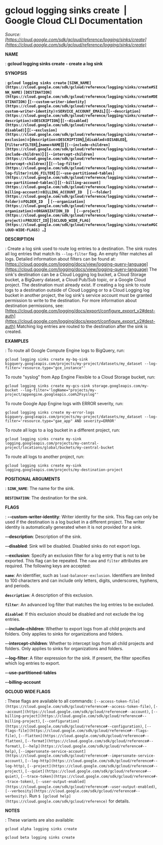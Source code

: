 # gcloud logging sinks create  |  Google Cloud CLI Documentation

*Source: [https://cloud.google.com/sdk/gcloud/reference/logging/sinks/create](https://cloud.google.com/sdk/gcloud/reference/logging/sinks/create)*

**NAME**

: **gcloud logging sinks create - create a log sink**

**SYNOPSIS**

: **`gcloud logging sinks create` `[SINK_NAME](https://cloud.google.com/sdk/gcloud/reference/logging/sinks/create#SINK_NAME)` `[DESTINATION](https://cloud.google.com/sdk/gcloud/reference/logging/sinks/create#DESTINATION)` [`[--custom-writer-identity](https://cloud.google.com/sdk/gcloud/reference/logging/sinks/create#--custom-writer-identity)`=`SERVICE_ACCOUNT_EMAIL`] [`[--description](https://cloud.google.com/sdk/gcloud/reference/logging/sinks/create#--description)`=`DESCRIPTION`] [`[--disabled](https://cloud.google.com/sdk/gcloud/reference/logging/sinks/create#--disabled)`] [`[--exclusion](https://cloud.google.com/sdk/gcloud/reference/logging/sinks/create#--exclusion)`=[`description`=`DESCRIPTION`],[`disabled`=`DISABLED`],[`filter`=`FILTER`],[`name`=`NAME`]] [`[--include-children](https://cloud.google.com/sdk/gcloud/reference/logging/sinks/create#--include-children)`] [`[--intercept-children](https://cloud.google.com/sdk/gcloud/reference/logging/sinks/create#--intercept-children)`] [`[--log-filter](https://cloud.google.com/sdk/gcloud/reference/logging/sinks/create#--log-filter)`=`LOG_FILTER`] [`[--use-partitioned-tables](https://cloud.google.com/sdk/gcloud/reference/logging/sinks/create#--use-partitioned-tables)`] [`[--billing-account](https://cloud.google.com/sdk/gcloud/reference/logging/sinks/create#--billing-account)`=`BILLING_ACCOUNT_ID`     | `[--folder](https://cloud.google.com/sdk/gcloud/reference/logging/sinks/create#--folder)`=`FOLDER_ID`     | `[--organization](https://cloud.google.com/sdk/gcloud/reference/logging/sinks/create#--organization)`=`ORGANIZATION_ID`     | `[--project](https://cloud.google.com/sdk/gcloud/reference/logging/sinks/create#--project)`=`PROJECT_ID`] [`[GCLOUD_WIDE_FLAG](https://cloud.google.com/sdk/gcloud/reference/logging/sinks/create#GCLOUD-WIDE-FLAGS) …`]**

**DESCRIPTION**

: Create a log sink used to route log entries to a destination. The sink routes
all log entries that match its `--log-filter` flag.
An empty filter matches all logs.
Detailed information about filters can be found at: [https://cloud.google.com/logging/docs/view/logging-query-language](https://cloud.google.com/logging/docs/view/logging-query-language)
The sink's destination can be a Cloud Logging log bucket, a Cloud Storage
bucket, a BigQuery dataset, a Cloud Pub/Sub topic, or a Google Cloud project.
The destination must already exist.
If creating a log sink to route logs to a destination outside of Cloud Logging
or to a Cloud Logging log bucket in another project, the log sink's service
account must be granted permission to write to the destination.
For more information about destination permissions, see: [https://cloud.google.com/logging/docs/export/configure_export_v2#dest-auth](https://cloud.google.com/logging/docs/export/configure_export_v2#dest-auth)
Matching log entries are routed to the destination after the sink is created.

**EXAMPLES**

: To route all Google Compute Engine logs to BigQuery, run:

```
gcloud logging sinks create my-bq-sink bigquery.googleapis.com/projects/my-project/datasets/my_dataset --log-filter='resource.type="gce_instance"'
```

To route "syslog" from App Engine Flexible to a Cloud Storage bucket, run:

```
gcloud logging sinks create my-gcs-sink storage.googleapis.com/my-bucket --log-filter='logName="projects/my-project/appengine.googleapis.com%2Fsyslog"'
```

To route Google App Engine logs with ERROR severity, run:

```
gcloud logging sinks create my-error-logs bigquery.googleapis.com/projects/my-project/datasets/my_dataset --log-filter='resource.type="gae_app" AND severity=ERROR'
```

To route all logs to a log bucket in a different project, run:

```
gcloud logging sinks create my-sink logging.googleapis.com/projects/my-central-project/locations/global/buckets/my-central-bucket
```

To route all logs to another project, run:

```
gcloud logging sinks create my-sink logging.googleapis.com/projects/my-destination-project
```

**POSITIONAL ARGUMENTS**

: **`SINK_NAME`**:
The name for the sink.

**`DESTINATION`**:
The destination for the sink.

**FLAGS**

: **--custom-writer-identity**:
Writer identity for the sink. This flag can only be used if the destination is a
log bucket in a different project. The writer identity is automatically
generated when it is not provided for a sink.

**--description**:
Description of the sink.

**--disabled**:
Sink will be disabled. Disabled sinks do not export logs.

**--exclusion**:
Specify an exclusion filter for a log entry that is not to be exported. This
flag can be repeated.
The ``name`` and
``filter`` attributes are required. The
following keys are accepted:

**`name`**:
An identifier, such as
``load-balancer-exclusion``. Identifiers are
limited to 100 characters and can include only letters, digits, underscores,
hyphens, and periods.

**`description`**:
A description of this exclusion.

**`filter`**:
An advanced log filter that matches the log entries to be excluded.

**`disabled`**:
If this exclusion should be disabled and not exclude the log entries.

**--include-children**:
Whether to export logs from all child projects and folders. Only applies to
sinks for organizations and folders.

**--intercept-children**:
Whether to intercept logs from all child projects and folders. Only applies to
sinks for organizations and folders.

**--log-filter**:
A filter expression for the sink. If present, the filter specifies which log
entries to export.

**--use-partitioned-tables**

**--billing-account**

**GCLOUD WIDE FLAGS**

: These flags are available to all commands: `[--access-token-file](https://cloud.google.com/sdk/gcloud/reference#--access-token-file)`,
`[--account](https://cloud.google.com/sdk/gcloud/reference#--account)`, `[--billing-project](https://cloud.google.com/sdk/gcloud/reference#--billing-project)`,
`[--configuration](https://cloud.google.com/sdk/gcloud/reference#--configuration)`,
`[--flags-file](https://cloud.google.com/sdk/gcloud/reference#--flags-file)`,
`[--flatten](https://cloud.google.com/sdk/gcloud/reference#--flatten)`, `[--format](https://cloud.google.com/sdk/gcloud/reference#--format)`, `[--help](https://cloud.google.com/sdk/gcloud/reference#--help)`, `[--impersonate-service-account](https://cloud.google.com/sdk/gcloud/reference#--impersonate-service-account)`,
`[--log-http](https://cloud.google.com/sdk/gcloud/reference#--log-http)`,
`[--project](https://cloud.google.com/sdk/gcloud/reference#--project)`, `[--quiet](https://cloud.google.com/sdk/gcloud/reference#--quiet)`, `[--trace-token](https://cloud.google.com/sdk/gcloud/reference#--trace-token)`, `[--user-output-enabled](https://cloud.google.com/sdk/gcloud/reference#--user-output-enabled)`,
`[--verbosity](https://cloud.google.com/sdk/gcloud/reference#--verbosity)`.
Run `$ [gcloud help](https://cloud.google.com/sdk/gcloud/reference)` for details.

**NOTES**

: These variants are also available:

```
gcloud alpha logging sinks create
```

```
gcloud beta logging sinks create
```